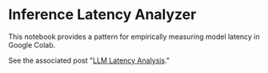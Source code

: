 # Inference Latency Analyzer

This notebook provides a pattern for empirically measuring model latency in Google Colab.

See the associated post "[LLM Latency Analysis](https://phildakin.me/writing)."
